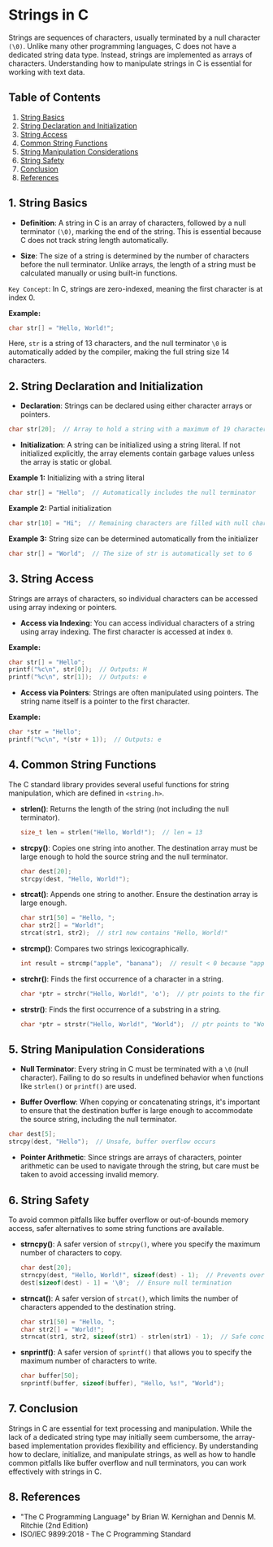 # Strings in C

Strings are sequences of characters, usually terminated by a null character `(\0)`. Unlike many other programming languages, C does not have a dedicated string data type. Instead, strings are implemented as arrays of characters. Understanding how to manipulate strings in C is essential for working with text data.

## Table of Contents

1. [String Basics](#1-string-basics)
2. [String Declaration and Initialization](#2-string-declaration-and-initialization)
3. [String Access](#3-string-access)
4. [Common String Functions](#4-common-string-functions)
5. [String Manipulation Considerations](#5-string-manipulation-considerations)
6. [String Safety](#6-string-safety)
7. [Conclusion](#7-conclusion)
8. [References](#8-references)

## 1. String Basics

  - **Definition**: A string in C is an array of characters, followed by a null terminator `(\0)`, marking the end of the string. This is essential because C does not track string length automatically.

  - **Size**: The size of a string is determined by the number of characters before the null terminator. Unlike arrays, the length of a string must be calculated manually or using built-in functions.

  `Key Concept`: In C, strings are zero-indexed, meaning the first character is at index 0.

  **Example:**

  ```c
  char str[] = "Hello, World!";
  ```

  Here, `str` is a string of 13 characters, and the null terminator `\0` is automatically added by the compiler, making the full string size 14 characters.


## 2. String Declaration and Initialization

  - **Declaration**: Strings can be declared using either character arrays or pointers.

  ```c
  char str[20];  // Array to hold a string with a maximum of 19 characters (plus null terminator)
  ```

  - **Initialization**: A string can be initialized using a string literal. If not initialized explicitly, the array elements contain garbage values unless the array is static or global.

  **Example 1:** Initializing with a string literal

  ```c
  char str[] = "Hello";  // Automatically includes the null terminator
  ```

  **Example 2:** Partial initialization

  ```c
  char str[10] = "Hi";  // Remaining characters are filled with null characters ('\0')
  ```

  **Example 3:** String size can be determined automatically from the initializer

  ```c
  char str[] = "World";  // The size of str is automatically set to 6
  ```

## 3. String Access

  Strings are arrays of characters, so individual characters can be accessed using array indexing or pointers.

  - **Access via Indexing**: You can access individual characters of a string using array indexing. The first character is accessed at index `0`.

  **Example:**

  ```c
  char str[] = "Hello";
  printf("%c\n", str[0]);  // Outputs: H
  printf("%c\n", str[1]);  // Outputs: e
  ```

  - **Access via Pointers**: Strings are often manipulated using pointers. The string name itself is a pointer to the first character.

  **Example:**

  ```c
  char *str = "Hello";
  printf("%c\n", *(str + 1));  // Outputs: e
  ```

## 4. Common String Functions

  The C standard library provides several useful functions for string manipulation, which are defined in `<string.h>`.

  - **strlen()**: Returns the length of the string (not including the null terminator).

    ```c
    size_t len = strlen("Hello, World!");  // len = 13
    ```

  - **strcpy()**: Copies one string into another. The destination array must be large enough to hold the source string and the null terminator.

    ```c
    char dest[20];
    strcpy(dest, "Hello, World!");
    ```

  - **strcat()**: Appends one string to another. Ensure the destination array is large enough.

    ```c
    char str1[50] = "Hello, ";
    char str2[] = "World!";
    strcat(str1, str2);  // str1 now contains "Hello, World!"
    ```

  - **strcmp()**: Compares two strings lexicographically.

    ```c
    int result = strcmp("apple", "banana");  // result < 0 because "apple" is lexicographically smaller
    ```
  
  - **strchr()**: Finds the first occurrence of a character in a string.

    ```c
    char *ptr = strchr("Hello, World!", 'o');  // ptr points to the first 'o'
    ```

  - **strstr()**: Finds the first occurrence of a substring in a string.

    ```c
    char *ptr = strstr("Hello, World!", "World");  // ptr points to "World!"
    ```

## 5. String Manipulation Considerations

  - **Null Terminator**: Every string in C must be terminated with a `\0` (null character). Failing to do so results in undefined behavior when functions like `strlen()` or `printf()` are used.

  - **Buffer Overflow**: When copying or concatenating strings, it's important to ensure that the destination buffer is large enough to accommodate the source string, including the null terminator.

  ```c
  char dest[5];
  strcpy(dest, "Hello");  // Unsafe, buffer overflow occurs
  ```

  - **Pointer Arithmetic**: Since strings are arrays of characters, pointer arithmetic can be used to navigate through the string, but care must be taken to avoid accessing invalid memory.

## 6. String Safety

  To avoid common pitfalls like buffer overflow or out-of-bounds memory access, safer alternatives to some string functions are available.

  - **strncpy()**: A safer version of `strcpy()`, where you specify the maximum number of characters to copy.

    ```c
    char dest[20];
    strncpy(dest, "Hello, World!", sizeof(dest) - 1);  // Prevents overflow
    dest[sizeof(dest) - 1] = '\0';  // Ensure null termination
    ```
  
  - **strncat()**: A safer version of `strcat()`, which limits the number of characters appended to the destination string.

    ```c
    char str1[50] = "Hello, ";
    char str2[] = "World!";
    strncat(str1, str2, sizeof(str1) - strlen(str1) - 1);  // Safe concatenation
    ```
  
  - **snprintf()**: A safer version of `sprintf()` that allows you to specify the maximum number of characters to write.

    ```c
    char buffer[50];
    snprintf(buffer, sizeof(buffer), "Hello, %s!", "World");
    ```

## 7. Conclusion

  Strings in C are essential for text processing and manipulation. While the lack of a dedicated string type may initially seem cumbersome, the array-based implementation provides flexibility and efficiency. By understanding how to declare, initialize, and manipulate strings, as well as how to handle common pitfalls like buffer overflow and null terminators, you can work effectively with strings in C.

## 8. References

  - "The C Programming Language" by Brian W. Kernighan and Dennis M. Ritchie (2nd Edition)
  - ISO/IEC 9899:2018 - The C Programming Standard
